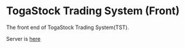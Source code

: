# TogaStock Trading System (Front)
The front end of TogaStock Trading System(TST).


Server is [here](https://github.com/NBDatsuya/TogaStock-Server)